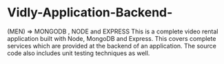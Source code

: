 # Vidly-Application-Backend-
(MEN) => MONGODB , NODE and EXPRESS
This is a complete video rental application built with Node, MongoDB and Express. This covers complete services which are provided at the backend of an application. The source code also includes unit testing techniques as well.
